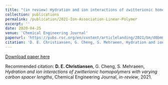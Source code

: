 ```yaml
---
title: "(in review) Hydration and ion interactions of zwitterionic homopolymers with varying carbon spacer lengths"
collection: publications
permalink: /publication/2021-Ion-Association-Linear-Polymer
excerpt: ''
date: 2020-04-25
venue: 'Chemical Engineering Journal'
paperurl: 'https://pubs.rsc.org/en/content/articlelanding/2021/bm/d0bm01967d'
citation: 'D. E. Christiansen, G. Cheng, S. Mehraeen, Hydration and ion interactions of zwitterionic homopolymers with varying carbon spacer lengths, Chemical Engineering Journal, in-review, 2021.'
---
```


[Download paper here](https://pubs.rsc.org/en/content/articlelanding/2021/bm/d0bm01967d)

Recommended citation: **D. E. Christiansen**, G. Cheng, S. Mehraeen, _Hydration and ion interactions of zwitterionic homopolymers with varying carbon spacer lengths_, Chemical Engineering Journal, _in-review_, 2021.
